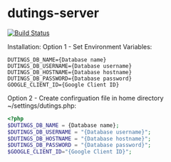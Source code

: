 # dutings-server
[![Build Status](https://travis-ci.org/amorr037/dutings-server.svg?branch=master)](https://travis-ci.org/amorr037/dutings-server)

Installation:
Option 1 - Set Environment Variables:
```
DUTINGS_DB_NAME={Database name}
DUTINGS_DB_USERNAME={Database username}
DUTINGS_DB_HOSTNAME={Database hostname}
DUTINGS_DB_PASSWORD={Database password}
GOOGLE_CLIENT_ID={Google Client ID}
```

Option 2 - Create confirguation file in home directory ~/settings/dutings.php:
```php
<?php
$DUTINGS_DB_NAME = {Database name};
$DUTINGS_DB_USERNAME = "{Database username}";
$DUTINGS_DB_HOSTNAME = "{Database hostname}";
$DUTINGS_DB_PASSWORD = "{Database password}";
$GOOGLE_CLIENT_ID="{Google Client ID}";
```